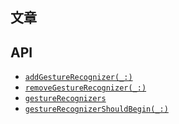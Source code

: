 ## 文章

## API

* [`addGestureRecognizer(_:)`](https://developer.apple.com/library/prerelease/ios/documentation/UIKit/Reference/UIView_Class/#//apple_ref/occ/instm/UIView/addGestureRecognizer:)
* [`removeGestureRecognizer(_:)`](https://developer.apple.com/library/prerelease/ios/documentation/UIKit/Reference/UIView_Class/#//apple_ref/occ/instm/UIView/removeGestureRecognizer:)
* [`gestureRecognizers`](https://developer.apple.com/library/prerelease/ios/documentation/UIKit/Reference/UIView_Class/#//apple_ref/occ/instp/UIView/gestureRecognizers)
* [`gestureRecognizerShouldBegin(_:)`](https://developer.apple.com/library/prerelease/ios/documentation/UIKit/Reference/UIView_Class/#//apple_ref/occ/instm/UIView/gestureRecognizerShouldBegin:)